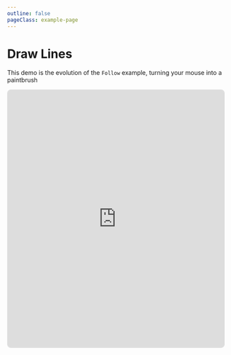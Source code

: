 ```yaml
---
outline: false
pageClass: example-page
---
```


# Draw Lines

This demo is the evolution of the `Follow` example, turning your mouse into a paintbrush

<iframe src="https://meshline-demo.makio.io/examples/drawlines?noUI" width="100%" height="600" style="border: 1px solid #ddd; border-radius: 8px;"></iframe>
